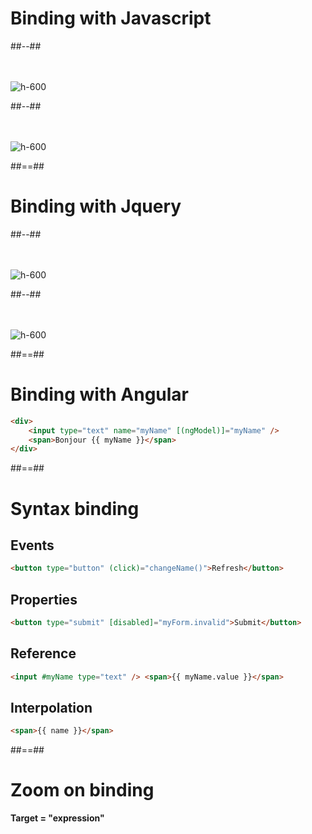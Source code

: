 <!-- .slide: class="two-column-layout" -->

# Binding with Javascript

##--##
<br><br><br>

![h-600](assets/images/school/databinding/template_pure_js.png)

##--##
<br><br><br>

![h-600](assets/images/school/databinding/pure_js.png)

##==##

<!-- .slide: class="two-column-layout" -->

# Binding with Jquery

##--##
<br><br><br>

![h-600](assets/images/school/databinding/template_pure_js.png)

##--##
<br><br><br>

![h-600](assets/images/school/databinding/jquery.png)

##==##

<!-- .slide: class="with-code inconsolata" -->

# Binding with Angular

```html
<div>
    <input type="text" name="myName" [(ngModel)]="myName" />
    <span>Bonjour {{ myName }}</span>
</div>
```

<!-- .element: class="big-code" -->

##==##

<!-- .slide: class="with-code inconsolata" -->

# Syntax binding

## Events

```html
<button type="button" (click)="changeName()">Refresh</button>
```

<!-- .element: class="medium-code"-->

## Properties

```html
<button type="submit" [disabled]="myForm.invalid">Submit</button>
```

<!-- .element: class="medium-code"-->

## Reference

```html
<input #myName type="text" /> <span>{{ myName.value }}</span>
```

<!-- .element: class="medium-code"-->

## Interpolation

```html
<span>{{ name }}</span>
```

<!-- .element: class="medium-code"-->

##==##

<!-- .slide: class="sfeir-basic-slide full-center" -->

# Zoom on binding

<b>Target = "expression"</b>
